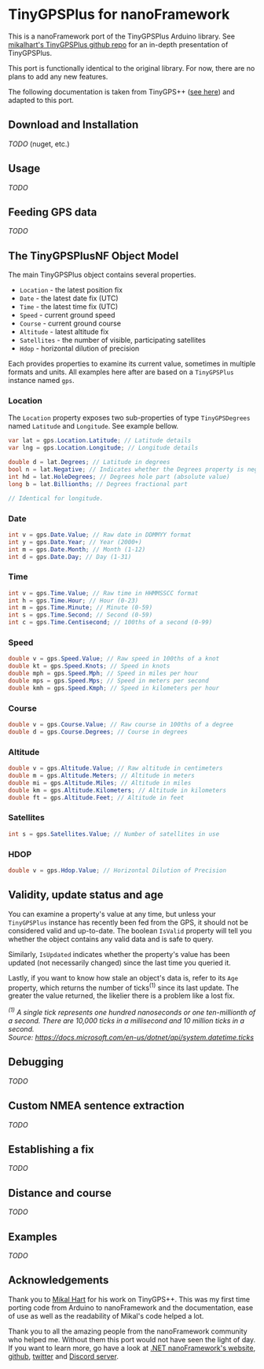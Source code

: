 # TinyGPSPlus for nanoFramework
This is a nanoFramework port of the TinyGPSPlus Arduino library. See [mikalhart's TinyGPSPlus github repo](https://github.com/mikalhart/TinyGPSPlus) for an in-depth presentation of TinyGPSPlus.

This port is functionally identical to the original library. For now, there are no plans to add any new features.

The following documentation is taken from TinyGPS++ ([see here](http://arduiniana.org/libraries/tinygpsplus/)) and adapted to this port.

## Download and Installation

_TODO_ (nuget, etc.)

## Usage

_TODO_

## Feeding GPS data

_TODO_

## The TinyGPSPlusNF Object Model

The main TinyGPSPlus object contains several properties.

* `Location` - the latest position fix
* `Date` - the latest date fix (UTC)
* `Time` - the latest time fix (UTC)
* `Speed` - current ground speed
* `Course` - current ground course
* `Altitude` - latest altitude fix
* `Satellites` - the number of visible, participating satellites
* `Hdop` - horizontal dilution of precision

Each provides properties to examine its current value, sometimes in multiple formats and units. All examples here after are based on a `TinyGPSPlus` instance named `gps`.

### Location

The `Location` property exposes two sub-properties of type `TinyGPSDegrees` named `Latitude` and `Longitude`. See example bellow.

```csharp
var lat = gps.Location.Latitude; // Latitude details
var lng = gps.Location.Longitude; // Longitude details

double d = lat.Degrees; // Latitude in degrees
bool n = lat.Negative; // Indicates whether the Degrees property is negative
int hd = lat.HoleDegrees; // Degrees hole part (absolute value)
long b = lat.Billionths; // Degrees fractional part

// Identical for longitude.
```

### Date

```csharp
int v = gps.Date.Value; // Raw date in DDMMYY format
int y = gps.Date.Year; // Year (2000+)
int m = gps.Date.Month; // Month (1-12)
int d = gps.Date.Day; // Day (1-31)
```

### Time

```csharp
int v = gps.Time.Value; // Raw time in HHMMSSCC format
int h = gps.Time.Hour; // Hour (0-23)
int m = gps.Time.Minute; // Minute (0-59)
int s = gps.Time.Second; // Second (0-59)
int c = gps.Time.Centisecond; // 100ths of a second (0-99)
```

### Speed

```csharp
double v = gps.Speed.Value; // Raw speed in 100ths of a knot
double kt = gps.Speed.Knots; // Speed in knots
double mph = gps.Speed.Mph; // Speed in miles per hour
double mps = gps.Speed.Mps; // Speed in meters per second
double kmh = gps.Speed.Kmph; // Speed in kilometers per hour
```

### Course

```csharp
double v = gps.Course.Value; // Raw course in 100ths of a degree
double d = gps.Course.Degrees; // Course in degrees
```

### Altitude

```csharp
double v = gps.Altitude.Value; // Raw altitude in centimeters
double m = gps.Altitude.Meters; // Altitude in meters
double mi = gps.Altitude.Miles; // Altitude in miles
double km = gps.Altitude.Kilometers; // Altitude in kilometers
double ft = gps.Altitude.Feet; // Altitude in feet
```

### Satellites

```csharp
int s = gps.Satellites.Value; // Number of satellites in use
```

### HDOP

```csharp
double v = gps.Hdop.Value; // Horizontal Dilution of Precision
```

## Validity, update status and age

You can examine a property's value at any time, but unless your `TinyGPSPlus` instance has recently been fed from the GPS, it should not be considered valid and up-to-date. The boolean `IsValid` property will tell you whether the object contains any valid data and is safe to query.

Similarly, `IsUpdated` indicates whether the property's value has been updated (not necessarily changed) since the last time you queried it.

Lastly, if you want to know how stale an object's data is, refer to its `Age` property, which returns the number of ticks<sup>(1)</sup> since its last update. The greater the value returned, the likelier there is a problem like a lost fix.

_<sup>(1)</sup> A single tick represents one hundred nanoseconds or one ten-millionth of a second. There are 10,000 ticks in a millisecond and 10 million ticks in a second.  
Source: https://docs.microsoft.com/en-us/dotnet/api/system.datetime.ticks_

## Debugging

_TODO_

## Custom NMEA sentence extraction

_TODO_

## Establishing a fix

_TODO_

## Distance and course

_TODO_

## Examples

_TODO_

## Acknowledgements

Thank you to [Mikal Hart](https://github.com/mikalhart) for his work on TinyGPS++. This was my first time porting code from Arduino to nanoFramework and the documentation, ease of use as well as the readability of Mikal's code helped a lot.

Thank you to all the amazing people from the nanoFramework community who helped me. Without them this port would not have seen the light of day. If you want to learn more, go have a look at [.NET nanoFramework's website](http://www.nanoframework.net/), [github](https://github.com/nanoframework), [twitter](https://twitter.com/nanoFramework) and [Discord server](https://discord.com/invite/gCyBu8T).